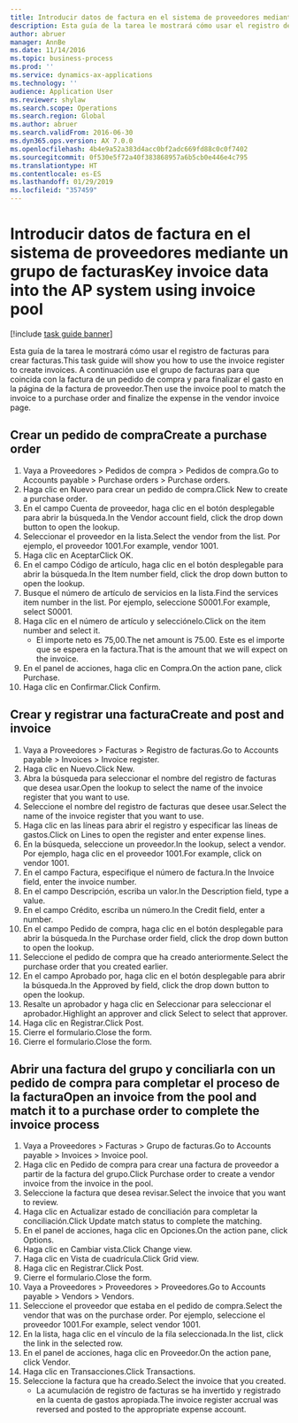 ```yaml
---
title: Introducir datos de factura en el sistema de proveedores mediante un grupo de facturas
description: Esta guía de la tarea le mostrará cómo usar el registro de facturas para crear facturas.
author: abruer
manager: AnnBe
ms.date: 11/14/2016
ms.topic: business-process
ms.prod: ''
ms.service: dynamics-ax-applications
ms.technology: ''
audience: Application User
ms.reviewer: shylaw
ms.search.scope: Operations
ms.search.region: Global
ms.author: abruer
ms.search.validFrom: 2016-06-30
ms.dyn365.ops.version: AX 7.0.0
ms.openlocfilehash: 4b4e9a52a383d4acc0bf2adc669fd88c0c0f7402
ms.sourcegitcommit: 0f530e5f72a40f383868957a6b5cb0e446e4c795
ms.translationtype: HT
ms.contentlocale: es-ES
ms.lasthandoff: 01/29/2019
ms.locfileid: "357459"
---
```

# <a name="key-invoice-data-into-the-ap-system-using-invoice-pool"></a><span data-ttu-id="42b61-103">Introducir datos de factura en el sistema de proveedores mediante un grupo de facturas</span><span class="sxs-lookup"><span data-stu-id="42b61-103">Key invoice data into the AP system using invoice pool</span></span>

[!include [task guide banner](../../includes/task-guide-banner.md)]

<span data-ttu-id="42b61-104">Esta guía de la tarea le mostrará cómo usar el registro de facturas para crear facturas.</span><span class="sxs-lookup"><span data-stu-id="42b61-104">This task guide will show you how to use the invoice register to create invoices.</span></span>  <span data-ttu-id="42b61-105">A continuación use el grupo de facturas para que coincida con la factura de un pedido de compra y para finalizar el gasto en la página de la factura de proveedor.</span><span class="sxs-lookup"><span data-stu-id="42b61-105">Then use the invoice pool to match the invoice to a purchase order and finalize the expense in the vendor invoice page.</span></span>


## <a name="create-a-purchase-order"></a><span data-ttu-id="42b61-106">Crear un pedido de compra</span><span class="sxs-lookup"><span data-stu-id="42b61-106">Create a purchase order</span></span>
1. <span data-ttu-id="42b61-107">Vaya a Proveedores > Pedidos de compra > Pedidos de compra.</span><span class="sxs-lookup"><span data-stu-id="42b61-107">Go to Accounts payable > Purchase orders > Purchase orders.</span></span>
2. <span data-ttu-id="42b61-108">Haga clic en Nuevo para crear un pedido de compra.</span><span class="sxs-lookup"><span data-stu-id="42b61-108">Click New to create a purchase order.</span></span>
3. <span data-ttu-id="42b61-109">En el campo Cuenta de proveedor, haga clic en el botón desplegable para abrir la búsqueda.</span><span class="sxs-lookup"><span data-stu-id="42b61-109">In the Vendor account field, click the drop down button to open the lookup.</span></span>
4. <span data-ttu-id="42b61-110">Seleccionar el proveedor en la lista.</span><span class="sxs-lookup"><span data-stu-id="42b61-110">Select the vendor from the list.</span></span> <span data-ttu-id="42b61-111">Por ejemplo, el proveedor 1001.</span><span class="sxs-lookup"><span data-stu-id="42b61-111">For example, vendor 1001.</span></span>
5. <span data-ttu-id="42b61-112">Haga clic en Aceptar</span><span class="sxs-lookup"><span data-stu-id="42b61-112">Click OK.</span></span>
6. <span data-ttu-id="42b61-113">En el campo Código de artículo, haga clic en el botón desplegable para abrir la búsqueda.</span><span class="sxs-lookup"><span data-stu-id="42b61-113">In the Item number field, click the drop down button to open the lookup.</span></span>
7. <span data-ttu-id="42b61-114">Busque el número de artículo de servicios en la lista.</span><span class="sxs-lookup"><span data-stu-id="42b61-114">Find the services item number in the list.</span></span> <span data-ttu-id="42b61-115">Por ejemplo, seleccione S0001.</span><span class="sxs-lookup"><span data-stu-id="42b61-115">For example, select S0001.</span></span>
8. <span data-ttu-id="42b61-116">Haga clic en el número de artículo y selecciónelo.</span><span class="sxs-lookup"><span data-stu-id="42b61-116">Click on the item number and select it.</span></span>
    * <span data-ttu-id="42b61-117">El importe neto es 75,00.</span><span class="sxs-lookup"><span data-stu-id="42b61-117">The net amount is 75.00.</span></span>  <span data-ttu-id="42b61-118">Este es el importe que se espera en la factura.</span><span class="sxs-lookup"><span data-stu-id="42b61-118">That is the amount that we will expect on the invoice.</span></span>  
9. <span data-ttu-id="42b61-119">En el panel de acciones, haga clic en Compra.</span><span class="sxs-lookup"><span data-stu-id="42b61-119">On the action pane, click Purchase.</span></span>
10. <span data-ttu-id="42b61-120">Haga clic en Confirmar.</span><span class="sxs-lookup"><span data-stu-id="42b61-120">Click Confirm.</span></span>

## <a name="create-and-post-and-invoice"></a><span data-ttu-id="42b61-121">Crear y registrar una factura</span><span class="sxs-lookup"><span data-stu-id="42b61-121">Create and post and invoice</span></span>
1. <span data-ttu-id="42b61-122">Vaya a Proveedores > Facturas > Registro de facturas.</span><span class="sxs-lookup"><span data-stu-id="42b61-122">Go to Accounts payable > Invoices > Invoice register.</span></span>
2. <span data-ttu-id="42b61-123">Haga clic en Nuevo.</span><span class="sxs-lookup"><span data-stu-id="42b61-123">Click New.</span></span>
3. <span data-ttu-id="42b61-124">Abra la búsqueda para seleccionar el nombre del registro de facturas que desea usar.</span><span class="sxs-lookup"><span data-stu-id="42b61-124">Open the lookup to select the name of the invoice register that you want to use.</span></span>
4. <span data-ttu-id="42b61-125">Seleccione el nombre del registro de facturas que desee usar.</span><span class="sxs-lookup"><span data-stu-id="42b61-125">Select the name of the invoice register that you want to use.</span></span>
5. <span data-ttu-id="42b61-126">Haga clic en las líneas para abrir el registro y especificar las líneas de gastos.</span><span class="sxs-lookup"><span data-stu-id="42b61-126">Click on Lines to open the register and enter expense lines.</span></span>
6. <span data-ttu-id="42b61-127">En la búsqueda, seleccione un proveedor.</span><span class="sxs-lookup"><span data-stu-id="42b61-127">In the lookup, select a vendor.</span></span> <span data-ttu-id="42b61-128">Por ejemplo, haga clic en el proveedor 1001.</span><span class="sxs-lookup"><span data-stu-id="42b61-128">For example, click on vendor 1001.</span></span>
7. <span data-ttu-id="42b61-129">En el campo Factura, especifique el número de factura.</span><span class="sxs-lookup"><span data-stu-id="42b61-129">In the Invoice field, enter the invoice number.</span></span>
8. <span data-ttu-id="42b61-130">En el campo Descripción, escriba un valor.</span><span class="sxs-lookup"><span data-stu-id="42b61-130">In the Description field, type a value.</span></span>
9. <span data-ttu-id="42b61-131">En el campo Crédito, escriba un número.</span><span class="sxs-lookup"><span data-stu-id="42b61-131">In the Credit field, enter a number.</span></span>
10. <span data-ttu-id="42b61-132">En el campo Pedido de compra, haga clic en el botón desplegable para abrir la búsqueda.</span><span class="sxs-lookup"><span data-stu-id="42b61-132">In the Purchase order field, click the drop down button to open the lookup.</span></span>
11. <span data-ttu-id="42b61-133">Seleccione el pedido de compra que ha creado anteriormente.</span><span class="sxs-lookup"><span data-stu-id="42b61-133">Select the purchase order that you created earlier.</span></span>
12. <span data-ttu-id="42b61-134">En el campo Aprobado por, haga clic en el botón desplegable para abrir la búsqueda.</span><span class="sxs-lookup"><span data-stu-id="42b61-134">In the Approved by field, click the drop down button to open the lookup.</span></span>
13. <span data-ttu-id="42b61-135">Resalte un aprobador y haga clic en Seleccionar para seleccionar el aprobador.</span><span class="sxs-lookup"><span data-stu-id="42b61-135">Highlight an approver and click Select to select that approver.</span></span>
14. <span data-ttu-id="42b61-136">Haga clic en Registrar.</span><span class="sxs-lookup"><span data-stu-id="42b61-136">Click Post.</span></span>
15. <span data-ttu-id="42b61-137">Cierre el formulario.</span><span class="sxs-lookup"><span data-stu-id="42b61-137">Close the form.</span></span>
16. <span data-ttu-id="42b61-138">Cierre el formulario.</span><span class="sxs-lookup"><span data-stu-id="42b61-138">Close the form.</span></span>

## <a name="open-an-invoice-from-the-pool-and-match-it-to-a-purchase-order-to-complete-the-invoice-process"></a><span data-ttu-id="42b61-139">Abrir una factura del grupo y conciliarla con un pedido de compra para completar el proceso de la factura</span><span class="sxs-lookup"><span data-stu-id="42b61-139">Open an invoice from the pool and match it to a purchase order to complete the invoice process</span></span>
1. <span data-ttu-id="42b61-140">Vaya a Proveedores > Facturas > Grupo de facturas.</span><span class="sxs-lookup"><span data-stu-id="42b61-140">Go to Accounts payable > Invoices > Invoice pool.</span></span>
2. <span data-ttu-id="42b61-141">Haga clic en Pedido de compra para crear una factura de proveedor a partir de la factura del grupo.</span><span class="sxs-lookup"><span data-stu-id="42b61-141">Click Purchase order to create a vendor invoice from the invoice in the pool.</span></span>
3. <span data-ttu-id="42b61-142">Seleccione la factura que desea revisar.</span><span class="sxs-lookup"><span data-stu-id="42b61-142">Select the invoice that you want to review.</span></span>
4. <span data-ttu-id="42b61-143">Haga clic en Actualizar estado de conciliación para completar la conciliación.</span><span class="sxs-lookup"><span data-stu-id="42b61-143">Click Update match status to complete the matching.</span></span>
5. <span data-ttu-id="42b61-144">En el panel de acciones, haga clic en Opciones.</span><span class="sxs-lookup"><span data-stu-id="42b61-144">On the action pane, click Options.</span></span>
6. <span data-ttu-id="42b61-145">Haga clic en Cambiar vista.</span><span class="sxs-lookup"><span data-stu-id="42b61-145">Click Change view.</span></span>
7. <span data-ttu-id="42b61-146">Haga clic en Vista de cuadrícula.</span><span class="sxs-lookup"><span data-stu-id="42b61-146">Click Grid view.</span></span>
8. <span data-ttu-id="42b61-147">Haga clic en Registrar.</span><span class="sxs-lookup"><span data-stu-id="42b61-147">Click Post.</span></span>
9. <span data-ttu-id="42b61-148">Cierre el formulario.</span><span class="sxs-lookup"><span data-stu-id="42b61-148">Close the form.</span></span>
10. <span data-ttu-id="42b61-149">Vaya a Proveedores > Proveedores > Proveedores.</span><span class="sxs-lookup"><span data-stu-id="42b61-149">Go to Accounts payable > Vendors > Vendors.</span></span>
11. <span data-ttu-id="42b61-150">Seleccione el proveedor que estaba en el pedido de compra.</span><span class="sxs-lookup"><span data-stu-id="42b61-150">Select the vendor that was on the purchase order.</span></span> <span data-ttu-id="42b61-151">Por ejemplo, seleccione el proveedor 1001.</span><span class="sxs-lookup"><span data-stu-id="42b61-151">For example, select vendor 1001.</span></span>
12. <span data-ttu-id="42b61-152">En la lista, haga clic en el vínculo de la fila seleccionada.</span><span class="sxs-lookup"><span data-stu-id="42b61-152">In the list, click the link in the selected row.</span></span>
13. <span data-ttu-id="42b61-153">En el panel de acciones, haga clic en Proveedor.</span><span class="sxs-lookup"><span data-stu-id="42b61-153">On the action pane, click Vendor.</span></span>
14. <span data-ttu-id="42b61-154">Haga clic en Transacciones.</span><span class="sxs-lookup"><span data-stu-id="42b61-154">Click Transactions.</span></span>
15. <span data-ttu-id="42b61-155">Seleccione la factura que ha creado.</span><span class="sxs-lookup"><span data-stu-id="42b61-155">Select the invoice that you created.</span></span>
    * <span data-ttu-id="42b61-156">La acumulación de registro de facturas se ha invertido y registrado en la cuenta de gastos apropiada.</span><span class="sxs-lookup"><span data-stu-id="42b61-156">The invoice register accrual was reversed and posted to the appropriate expense account.</span></span>  

